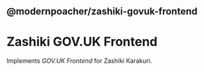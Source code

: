 ## @modernpoacher/zashiki-govuk-frontend

# Zashiki GOV.UK Frontend

Implements *GOV.UK Frontend* for Zashiki Karakuri.
